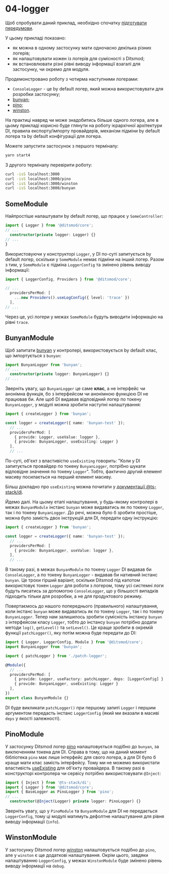 # 04-logger

Щоб спробувати даний приклад, необхідно спочатку [підготувати передумови](./prerequisite).

У цьому прикладі показано:
- як можна в одному застосунку мати одночасно декілька різних логерів;
- як налаштовувати кожен із логерів для сумісності з Ditsmod;
- як встановлювати різні рівні виводу інформації взагалі для застосунку, чи окремо для модуля.

Продемонстровано роботу з чотирма наступними логерами:

- `ConsoleLogger` - це by default логер, який можна використовувати для розробки застосунку;
- [bunyan][6];
- [pino][7];
- [winston][5].

На практиці навряд чи може знадобитись більше одного логера, але в цьому прикладі корисно буде глянути на роботу ієрархічної архітектури DI, правила експорту/імпорту провайдерів, механізм підміни by default логера та by default конфігурації для логера.

Можете запустити застосунок з першого терміналу:

```bash
yarn start4
```

З другого терміналу перевірити роботу:

```bash
curl -isS localhost:3000
curl -isS localhost:3000/pino
curl -isS localhost:3000/winston
curl -isS localhost:3000/bunyan
```

## SomeModule

Найпростіше налаштувати by default логер, що працює у `SomeController`:

```ts
import { Logger } from '@ditsmod/core';
// ...
  constructor(private logger: Logger) {}
// ...
}
```

Використовуючи у конструкторі `Logger`, у DI по-суті запитується by default логер, оскільки у `SomeModule` немає підміни на інший логер. Разом з тим, у `SomeModule` є підміна `LoggerConfig` та змінено рівень виводу інформації:

```ts
import { LoggerConfig, Providers } from '@ditsmod/core';

// ...
  providersPerMod: [
    ...new Providers().useLogConfig({ level: 'trace' })
  ],
// ...
```

Через це, усі логери у межах `SomeModule` будуть виводити інформацію на рівні `trace`.

## BunyanModule

Щоб запитати [bunyan][6] у контролері, використовується by default клас, що імпортується з `bunyan`:

```ts
import BunyanLogger from 'bunyan';
// ...
  constructor(private logger: BunyanLogger) {}
// ...
```

Зверніть увагу, що `BunyanLogger` це саме **клас**, а не інтерфейс чи анонімна функція, бо з інтерфейсом чи анонімною функцією DI не працював би. Але щоб DI видавав відповідний логер по токену `BunyanLogger`, у модулі можна зробити наступні налаштування:

```ts
import { createLogger } from 'bunyan';

const logger = createLogger({ name: 'bunyan-test' });
  // ...
  providersPerMod: [
    { provide: Logger, useValue: logger },
    { provide: BunyanLogger, useExisting: Logger }
  ],
  // ...
```

По-суті, об'єкт з властивістю `useExisting` говорить: "Коли у DI запитується провайдер по токену `BunyanLogger`, потрібно шукати відповідне значення по токену `Logger`". Тобто, фактично другий елемент масиву посилається на перший елемент масиву.

Більш докладно про `useExisting` можна почитати у [документації @ts-stack/di][8].

Йдемо далі. На цьому етапі налаштування, у будь-якому контролері в межах `BunyanModule` інстанс `bunyan` може видаватись як по токену `Logger`, так і по токену `BunyanLogger`. До речі, можна було б зробити простіше, можна було замість двох інструкцій для DI, передати одну інструкцію:

```ts
import { createLogger } from 'bunyan';

const logger = createLogger({ name: 'bunyan-test' });
  // ...
  providersPerMod: [
    { provide: BunyanLogger, useValue: logger },
  ],
  // ...
```

В такому разі, в межах `BunyanModule` по токену `Logger` DI видавав би `ConsoleLogger`, а по токену `BunyanLogger` - видавав би нативний інстанс `bunyan`. Це трохи гірший варіант, оскільки Ditsmod під капотом використовує токен `Logger` для роботи з логером, тому усі системні логи будуть писатись за допомогою `ConsoleLogger`, що у більшості випадків підходить тільки для розробки, а не для продуктового режиму.

Повертаємось до нашого попереднього (правильного) налаштування, коли інстанс `bunyan` може видаватись як по токену `Logger`, так і по токену `BunyanLogger`. Тепер нам залишилось зробити сумісність інстансу `bunyan` з інтерфейсом класу `Logger`, тобто до інстансу `bunyan` потрібно додати методи `log()`, `getLevel()` та `setLevel()`. Це краще зробити в окремій функції `patchLogger()`, яку потім можна буде передати до DI:

```ts
import { Logger, LoggerConfig, Module } from '@ditsmod/core';
import BunyanLogger from 'bunyan';

import { patchLogger } from './patch-logger';

@Module({
  // ...
  providersPerMod: [
    { provide: Logger, useFactory: patchLogger, deps: [LoggerConfig] }
    { provide: BunyanLogger, useExisting: Logger }
  ],
})
export class BunyanModule {}
```

DI буде викликати `patchLogger()` при першому запиті `Logger` і першим аргументом передасть інстанс `LoggerConfig` (який ми вказали в масиві `deps` у якості залежності).

## PinoModule

У застосунку Ditsmod логер [pino][7] налаштовується подібно до `bunyan`, за виключенням токена для DI. Справа в тому, що на даний момент бібліотека `pino` має лише інтерфейс для свого логера, а для DI було б краще мати клас замість інтерфейсу. Тому ми не можемо використати властивість [useExisting][8] для об'єкту провайдера. В такому разі в конструкторі контролера чи сервісу потрібно використовувати `@Inject`:

```ts
import { Inject } from '@ts-stack/di';
import { Logger } from '@ditsmod/core';
import { BaseLogger as PinoLogger } from 'pino';
// ...
  constructor(@Inject(Logger) private logger: PinoLogger) {}
```

Зверніть увагу, що у `PinoModule` та `BunyanModule` для DI не передається `LoggerConfig`, тому ці модулі матимуть дефолтне налаштування для рівня виводу інформації (`info`).

## WinstonModule

У застосунку Ditsmod логер [winston][5] налаштовується подібно до `pino`, але у `winston` є ще додаткові налаштування. Окрім цього, завдяки налаштуванню `LoggerConfig`, у межах `WinstonModule` буде змінено рівень виводу інформації на `debug`.

[5]: https://github.com/winstonjs/winston
[6]: https://github.com/trentm/node-bunyan
[7]: https://github.com/pinojs/pino
[8]: https://ts-stack.github.io/di/#useexisting
